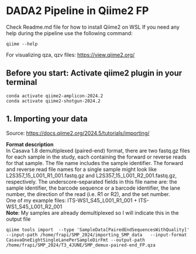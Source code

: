 # DADA2 Pipeline in Qiime2 FP 

Check Readme.md file for how to install Qiime2 on WSL 
If you need any help during the pipeline use the following command: 

    qiime --help

For visualizing qza, qzv files: https://view.qiime2.org/

## Before you start: Activate qiime2 plugin in your terminal

    conda activate qiime2-amplicon-2024.2
    conda activate qiime2-shotgun-2024.2

## 1. Importing your data
Source: https://docs.qiime2.org/2024.5/tutorials/importing/

**Format description** <br>
In Casava 1.8 demultiplexed (paired-end) format, there are two fastq.gz files for each sample in the study, each containing the forward or reverse reads for that sample. The file name includes the sample identifier. The forward and reverse read file names for a single sample might look like L2S357_15_L001_R1_001.fastq.gz and L2S357_15_L001_R2_001.fastq.gz, respectively. The underscore-separated fields in this file name are:
the sample identifier, the barcode sequence or a barcode identifier, the lane number, the direction of the read (i.e. R1 or R2), and the set number. <br>
One of my example files: ITS-WS1_S45_L001_R1_001 + ITS-WS1_S45_L001_R2_001  <br>
**Note**: My samples are already demultiplexed so I will indicate this in the output file <br>

    qiime tools import  --type 'SampleData[PairedEndSequencesWithQuality]' --input-path /home/frapi/SMP_2024/importing_SMP_data   --input-format CasavaOneEightSingleLanePerSampleDirFmt --output-path /home/frapi/SMP_2024/T3_4JUNE/SMP_demux-paired-end_FP.qza
